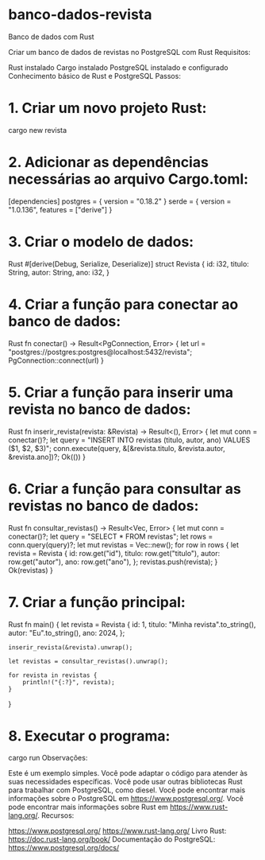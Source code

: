 # banco-dados-revista
Banco de dados com Rust

Criar um banco de dados de revistas no PostgreSQL com Rust
Requisitos:

Rust instalado
Cargo instalado
PostgreSQL instalado e configurado
Conhecimento básico de Rust e PostgreSQL
Passos:

# 1. Criar um novo projeto Rust:
cargo new revista
# 2. Adicionar as dependências necessárias ao arquivo Cargo.toml:
[dependencies]
postgres = { version = "0.18.2" }
serde = { version = "1.0.136", features = ["derive"] }
# 3. Criar o modelo de dados:
Rust
#[derive(Debug, Serialize, Deserialize)]
struct Revista {
    id: i32,
    titulo: String,
    autor: String,
    ano: i32,
}
# 4. Criar a função para conectar ao banco de dados:
Rust
fn conectar() -> Result<PgConnection, Error> {
    let url = "postgres://postgres:postgres@localhost:5432/revista";
    PgConnection::connect(url)
}
# 5. Criar a função para inserir uma revista no banco de dados:
Rust
fn inserir_revista(revista: &Revista) -> Result<(), Error> {
    let mut conn = conectar()?;
    let query = "INSERT INTO revistas (titulo, autor, ano) VALUES ($1, $2, $3)";
    conn.execute(query, &[&revista.titulo, &revista.autor, &revista.ano])?;
    Ok(())
}
# 6. Criar a função para consultar as revistas no banco de dados:
Rust
fn consultar_revistas() -> Result<Vec<Revista>, Error> {
    let mut conn = conectar()?;
    let query = "SELECT * FROM revistas";
    let rows = conn.query(query)?;
    let mut revistas = Vec::new();
    for row in rows {
        let revista = Revista {
            id: row.get("id"),
            titulo: row.get("titulo"),
            autor: row.get("autor"),
            ano: row.get("ano"),
        };
        revistas.push(revista);
    }
    Ok(revistas)
}
# 7. Criar a função principal:
Rust
fn main() {
    let revista = Revista {
        id: 1,
        titulo: "Minha revista".to_string(),
        autor: "Eu".to_string(),
        ano: 2024,
    };

    inserir_revista(&revista).unwrap();

    let revistas = consultar_revistas().unwrap();

    for revista in revistas {
        println!("{:?}", revista);
    }
}
# 8. Executar o programa:
cargo run
Observações:

Este é um exemplo simples. Você pode adaptar o código para atender às suas necessidades específicas.
Você pode usar outras bibliotecas Rust para trabalhar com PostgreSQL, como diesel.
Você pode encontrar mais informações sobre o PostgreSQL em https://www.postgresql.org/.
Você pode encontrar mais informações sobre Rust em https://www.rust-lang.org/.
Recursos:

https://www.postgresql.org/
https://www.rust-lang.org/
Livro Rust: https://doc.rust-lang.org/book/
Documentação do PostgreSQL: https://www.postgresql.org/docs/

